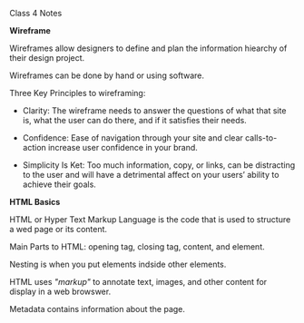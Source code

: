 Class 4 Notes

**Wireframe**

Wireframes allow designers to define and plan the information hiearchy of their design project.

Wireframes can be done by hand or using software.

Three Key Principles to wireframing:

- Clarity: The wireframe needs to answer the questions of what that site is, what the user can do there, and if it satisfies their needs.

- Confidence: Ease of navigation through your site and clear calls-to-action increase user confidence in your brand.

- Simplicity Is Ket: Too much information, copy, or links, can be distracting to the user and will have a detrimental affect on your users’ ability to achieve their goals.

**HTML Basics**

HTML or Hyper Text Markup Language is the code that is used to structure a wed page or its content.

Main Parts to HTML: opening tag, closing tag, content, and element.

Nesting is when you put elements indside other elements.

HTML uses *"markup"* to annotate text, images, and other content for display in a web browswer.

Metadata contains information about the page.
